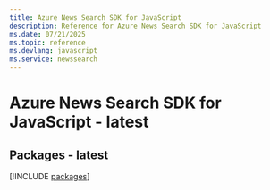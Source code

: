 ```yaml
---
title: Azure News Search SDK for JavaScript
description: Reference for Azure News Search SDK for JavaScript
ms.date: 07/21/2025
ms.topic: reference
ms.devlang: javascript
ms.service: newssearch
---
```

# Azure News Search SDK for JavaScript - latest
## Packages - latest
[!INCLUDE [packages](news-search-index.md)]